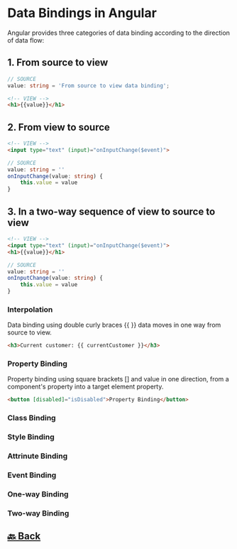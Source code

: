 <h1>Data Bindings in Angular</h1>

Angular provides three categories of data binding according to the direction of data flow:

<h2>1. From source to view</h2>

```ts
// SOURCE
value: string = 'From source to view data binding';
```
```html
<!-- VIEW -->
<h1>{{value}}</h1>
```

<h2>2. From view to source</h2>

```html
<!-- VIEW -->
<input type="text" (input)="onInputChange($event)">
```
```ts
// SOURCE
value: string = ''
onInputChange(value: string) {
    this.value = value
}
```

<h2>3. In a two-way sequence of view to source to view</h2>

```html
<!-- VIEW -->
<input type="text" (input)="onInputChange($event)">
<h1>{{value}}</h1>
```
```ts
// SOURCE
value: string = ''
onInputChange(value: string) {
    this.value = value
}
```

<h3>Interpolation</h3>

Data binding using double curly braces {{ }} data moves in one way from source to view.

```html
<h3>Current customer: {{ currentCustomer }}</h3>
```

<h3>Property Binding</h3>

Property binding using square brackets [] and value in one direction, from a component's property into a target element property.

```html
<button [disabled]="isDisabled">Property Binding</button>
```

<h3>Class Binding</h3>

<h3>Style Binding</h3>

<h3>Attrinute Binding</h3>

<h3>Event Binding</h3>

<h3>One-way Binding</h3>

<h3>Two-way Binding</h3>

<h2><a href="https://github.com/sanjay9616/Angular/blob/master/README.md"> 🔙 Back</a></h2>
